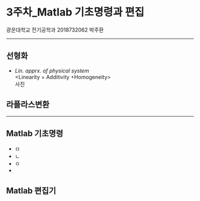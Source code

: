 # 3주차_Matlab 기초명령과 편집  
광운대학교 전기공학과 2018732062 박주환

---
## 선형화  
* _Lin. apprx. of physical system_  
  <Linearity = Additivity +Homogeneity>  
  사진
  
## 라플라스변환

---
## Matlab 기초명령  
* ㅁ
* ㄴ
* ㅇ
* 
## Matlab 편집기
